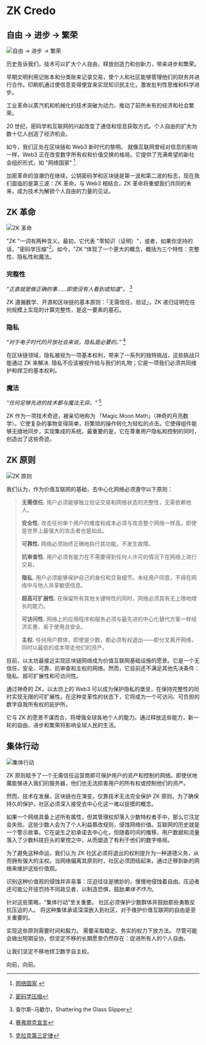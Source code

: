 # ZK Credo

## 自由 → 进步 → 繁荣

![自由 → 进步 → 繁荣](freedom-progress-prosperity.jpeg)

历史告诉我们，技术可以扩大个人自由，释放创造力和创新力，带来进步和繁荣。

早期文明利用记账本和分类账来记录交易，使个人和社区能够管理他们的财务并进行合作。印刷机通过使信息变得便宜来实现知识民主化，激发批判性思维和科学进步。

工业革命以蒸汽机和机械化的技术突破为动力，推动了前所未有的经济和社会繁荣。

20 世纪，密码学和互联网的兴起改变了通信和信息获取方式。个人自由的扩大为数十亿人创造了经济机会。

如今，我们正处在区块链和 Web3 新时代的黎明。 就像互联网曾经对信息的影响一样，Web3 正在改变数字所有权和价值交换的格局。它提供了充满希望的新社会组织形式，如 "网络国家" [^1].

加密革命的浪潮仍在继续。公钥密码学和区块链是第一波和第二波的标志，现在我们面临的是第三波：ZK 革命。与 Web3 相结合，ZK 革命将重塑我们共同的未来，成为技术为解锁个人自由的力量的见证。

## ZK 革命

![ZK 革命](zk-revolution.jpeg)

"ZK "一词有两种含义。最初，它代表 "零知识（证明）"，或者，如果你坚持的话，"密码学压缩"[^2]。如今，"ZK "体现了一个更大的概念，概括为三个特性：完整性、隐私性和魔法。

### 完整性

*"正直就是做正确的事......即使没有人看到或知道"。* [^3]

ZK 遵循数学、开源和区块链的基本原则：「无需信任，验证」，ZK 递归证明在任何规模上实现的计算完整性，是这一要素的基石。

### 隐私

“*对于电子时代的开放社会来说，隐私是必要的。”* [^4]

在区块链领域，隐私被视为一项基本权利，带来了一系列的独特挑战，这些挑战只能通过 ZK 来解决. 隐私不应该被视作给与我们的礼物；它是一项我们必须共同维护和捍卫的基本权利。

### 魔法

*"任何足够先进的技术都与魔法无异。"* [^5]

ZK 作为一项技术奇迹，被亲切地称为 「Magic Moon Math」（神奇的月亮数学）。它使复杂的事物变得简单，将繁琐的操作转化为轻松的点击。它使得组件能够无缝地同步，实现集成的系统。最重要的是，它在尊重用户隐私和控制的同时，创造出了这些奇迹。

## ZK 原则

![ZK 原则](zk-principles.jpeg)

我们认为，作为价值互联网的基础，去中心化网络必须遵守以下原则：

> **无需信任.** 用户必须能够独立验证交易和网络状态的完整性，无需依赖他人。
> 
> **安全性.** 攻击任何单个用户的难度和成本必须与攻击整个网络一样高，即使是世界上最强大的攻击者也是如此。
> 
> **可靠性.** 网络必须始终正确地执行其功能，不发生故障。
> 
> **抗审查性.** 用户必须有能力在不需要得到任何人许可的情况下在网络上进行交易。
> 
> **隐私.** 用户必须能够保护自己的身份和交易细节。未经用户同意，不得在网络中与他人共享敏感信息。
> 
> **超高可扩展性.** 在保留所有其他关键特性的同时，网络必须具有无上限地增长的能力。
> 
> **可访问性.** 网络上的应用程序和服务必须与最先进的中心化替代方案一样经济实惠、易于使用且安全。
> 
> **主权.** 任何用户群体，即使是少数，都必须有权退出——即分叉离开网络，同时以最低的成本带走他们的资产。

目前，以太坊最接近实现区块链网络成为价值互联网基础设施的愿景。它是一个无信任、安全、可靠、抗审查和主权的网络。然而，它目前还不满足其他先决条件：隐私、超可扩展性和可访问性。

通过神奇的 ZK，以太坊上的 Web3 可以成为保护隐私的堡垒，在保持完整性的同时实现无限的可扩展性。在这种变革性的状态下，它将成为一个可访问、可负担的数字自我所有权的庇护所。

它与 ZK 的愿景不谋而合，将增强全球各地个人的能力。通过释放这些能力，新一轮的自由、进步和繁荣将影响全球人民的生活。

## 集体行动

![集体行动](the-collective-action.jpeg)

ZK 原则赋予了一个无需信任运营商即可保护用户的资产和控制的网络。即使伏地魔能够进入我们的服务器，他们也无法损害用户的所有权或控制他们的资产。

然而，技术在发展，区块链也在演变。仅靠技术无法完全保护 ZK 原则。为了确保持久的保护，社区必须深入接受去中心化这一难以捉摸的概念。

如果一个网络具备上述所有属性，但其管理权却落入少数特权者手中，那么它注定会失败。这些少数人会为了个人利益篡改规则，侵蚀网络价值。互联网的历史就是一个警示故事。它在诞生之初承诺去中心化，但随着时间的推移，用户数据和流量落入了少数科技巨头的掌控之中，从而塑造了有利于他们的数字格局。

为了避免这种命运，我们认为 ZK 社区必须将退出的权利提升为一种道德义务，从而拥有强大的主权。当网络偏离其原则时，社区必须团结起来，通过迁移到新的网络来维护这些价值观。

识别这种价值观的侵蚀并非易事：压迫往往是微妙的，慢慢地侵蚀着自由。压迫者还可能公开惩罚持不同政见者，以制造恐惧，鼓励*集体不作为*。

针对这些策略，“集体行动”至关重要。 社区必须保护少数群体并鼓励那些勇敢反抗压迫的人。 将这种集体承诺深深嵌入到社区，对于维护价值互联网的自由是至关重要的。

实现这些原则需要时间和毅力。 需要采取稳定、务实的权力下放方法。 尽管可能会做出短期妥协，但坚定不移的长期愿景仍然存在：促进所有人的个人自由。

让我们坚定不移地捍卫数字自主权。

向前，向前。

[^1]: [网络国家](https://thenetworkstate.com/the-network-state-in-one-sentence).
[^2]: [密码学压缩](https://twitter.com/vitalikbuterin/status/1309298689156866048)
[^3]: 查尔斯-马歇尔，Shattering the Glass Slipper
[^4]: [赛弗朋克宣言](https://nakamotoinstitute.org/static/docs/cypherpunk-manifesto.txt)
[^5]: [克拉克第三定律](https://en.wikipedia.org/wiki/Clarke%27s_three_laws)
